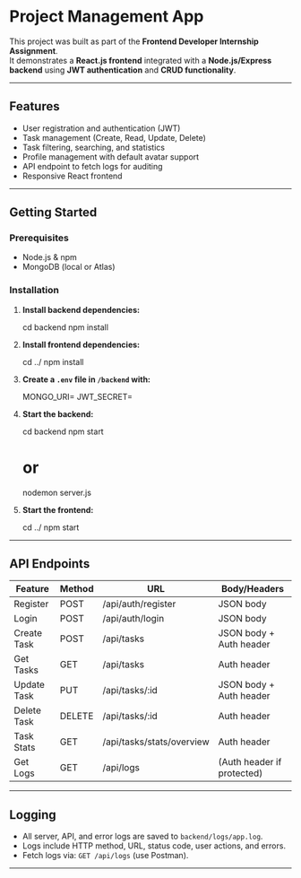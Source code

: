 # Project Management App

This project was built as part of the **Frontend Developer Internship Assignment**.  
It demonstrates a **React.js frontend** integrated with a **Node.js/Express backend** using **JWT authentication** and **CRUD functionality**.

---

## Features

- User registration and authentication (JWT)
- Task management (Create, Read, Update, Delete)
- Task filtering, searching, and statistics
- Profile management with default avatar support
- API endpoint to fetch logs for auditing
- Responsive React frontend

---

## Getting Started

### Prerequisites

- Node.js & npm
- MongoDB (local or Atlas)

### Installation

1. **Install backend dependencies:**

   cd backend
   npm install


2. **Install frontend dependencies:**

   cd ../
   npm install


3. **Create a `.env` file in `/backend` with:**

   MONGO_URI=<your-mongodb-uri>
   JWT_SECRET=<your-secret>


4. **Start the backend:**

   cd backend
   npm start
   # or
   nodemon server.js


5. **Start the frontend:**

   cd ../
   npm start


---

## API Endpoints

| Feature         | Method | URL                                         | Body/Headers                |
|-----------------|--------|---------------------------------------------|-----------------------------|
| Register        | POST   | /api/auth/register                          | JSON body                   |
| Login           | POST   | /api/auth/login                             | JSON body                   |
| Create Task     | POST   | /api/tasks                                  | JSON body + Auth header     |
| Get Tasks       | GET    | /api/tasks                                  | Auth header                 |
| Update Task     | PUT    | /api/tasks/:id                              | JSON body + Auth header     |
| Delete Task     | DELETE | /api/tasks/:id                              | Auth header                 |
| Task Stats      | GET    | /api/tasks/stats/overview                   | Auth header                 |
| Get Logs        | GET    | /api/logs                                   | (Auth header if protected)  |

---

## Logging

- All server, API, and error logs are saved to `backend/logs/app.log`.
- Logs include HTTP method, URL, status code, user actions, and errors.
- Fetch logs via: `GET /api/logs` (use Postman).

---
